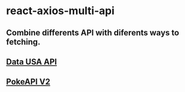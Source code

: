 # react-axios-multi-api

Combine differents API with diferents ways to fetching.
-
[Data USA API](https://datausa.io/api/)
--
[PokeAPI V2](https://pokeapi.co/api/v2/)
--